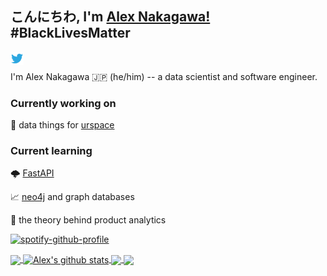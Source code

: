 ## こんにちわ, I'm [Alex Nakagawa!](https://alex.urspace.io) #BlackLivesMatter

<a href="https://twitter.com/nakaflocka3">
  <img align="left" alt="Alex Nakagawa | Twitter" width="21px" src="https://raw.githubusercontent.com/alexnakagawa/alexnakagawa/master/assets/twitter.svg" />
</a>

<br />

I'm Alex Nakagawa 🇯🇵 (he/him) -- a data scientist and software engineer.

### Currently working on

💼 data things for [urspace](https://urspace.io)
<!--🏀 all things technology for the LA Clippers -->

### Current learning

🌩 [FastAPI](https://fastapi.tiangolo.com/)

📈 [neo4j](https://neo4j.com/) and graph databases

🌴 the theory behind product analytics

[![spotify-github-profile](https://spotify-github-profile.vercel.app/api/view?uid=alexnakagawa3&cover_image=true)](https://spotify-github-profile.vercel.app/api/view?uid=alexnakagawa3&redirect=true)
<a href="https://github.com/anuraghazra/github-readme-stats">
  <!-- Change the `github-readme-stats.anuraghazra1.vercel.app` to `github-readme-stats.vercel.app`  -->
  <img align="center" src="https://github-readme-stats.anuraghazra1.vercel.app/api/top-langs/?username=alexnakagawa&theme=dracula&hide=ruby,css,julia" />
</a>
<a href="https://github.com/anuraghazra/github-readme-stats">
  <img align="center" src="https://github-readme-stats.anuraghazra1.vercel.app/api?username=alexnakagawa&show_icons=true&count_private=true&theme=dracula&line_height=27" alt="Alex's github stats" />
</a>

<a href="https://github.com/anuraghazra/github-readme-stats">
  <!-- Change the `github-readme-stats.anuraghazra1.vercel.app` to `github-readme-stats.vercel.app`  -->
  <img align="center" src="https://github-readme-stats.anuraghazra1.vercel.app/api/pin/?username=alexnakagawa&repo=tools&theme=dracula" />
</a>    
<a href="https://github.com/anuraghazra/anuraghazra.github.io">
  <!-- Change the `github-readme-stats.anuraghazra1.vercel.app` to `github-readme-stats.vercel.app`  -->
  <img align="center" src="https://github-readme-stats.anuraghazra1.vercel.app/api/pin/?username=alexnakagawa&repo=teaching&theme=dracula" />
</a>



